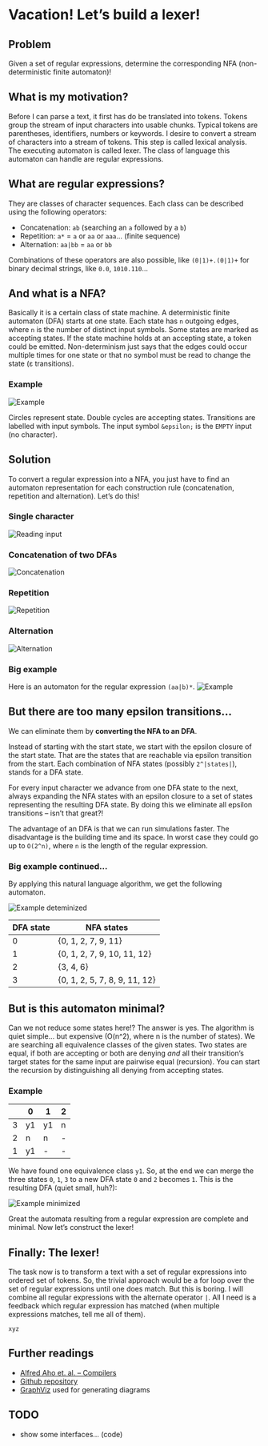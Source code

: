 # Vacation! Let’s build a lexer!

## Problem

Given a set of regular expressions, determine the corresponding NFA (non-deterministic finite automaton)!

## What is my motivation?
Before I can parse a text, it first has do be translated into tokens. Tokens group the stream of input characters into usable chunks. Typical tokens are parentheses, identifiers, numbers or keywords. I desire to convert a stream of characters into a stream of tokens. This step is called lexical analysis. The executing automaton is called lexer. The class of language this automaton can handle are regular expressions.

## What are regular expressions?
They are classes of character sequences. Each class can be described using the following operators:

* Concatenation: `ab` (searching an `a` followed by a `b`)
* Repetition: `a*` = `a` or `aa` or `aaa`… (finite sequence)
* Alternation: `aa|bb` = `aa` or `bb`

Combinations of these operators are also possible, like `(0|1)+.(0|1)+` for binary decimal strings, like `0.0`, `1010.110`...

## And what is a NFA?
Basically it is a certain class of state machine. A deterministic finite automaton (DFA) starts at one state. Each state has `n` outgoing edges, where `n` is the number of distinct input symbols. Some states are marked as accepting states. If the state machine holds at an accepting state, a token could be emitted. Non-determinism just says that the edges could occur multiple times for one state or that no symbol must be read to change the state (&epsilon; transitions).

### Example

![Example](1-nfa-example.gv.png)

Circles represent state. Double cycles are accepting states. Transitions are labelled with input symbols. The input symbol `&epsilon;` is the `EMPTY` input (no character).

## Solution
To convert a regular expression into a NFA, you just have to find an automaton representation for each construction rule (concatenation, repetition and alternation). Let’s do this!

### Single character

![Reading input](6-nfa-input.gv.png)

### Concatenation of two DFAs
![Concatenation](2-nfa-concatenation.gv.png)

### Repetition
![Repetition](3-nfa-repetition.gv.png)

### Alternation
![Alternation](4-nfa-alternation.gv.png)

### Big example
Here is an automaton for the regular expression `(aa|b)*`.
![Example](5-nfa-example.gv.png)

## But there are too many epsilon transitions…
We can eliminate them by **converting the NFA to an DFA**.

Instead of starting with the start state, we start with the epsilon closure of the start state. That are the states that are reachable via epsilon transition from the start. Each combination of NFA states (possibly `2^|states|`), stands for a DFA state.

For every input character we advance from one DFA state to the next, always expanding the NFA states with an epsilon closure to a set of states representing the resulting DFA state. By doing this we eliminate all epsilon transitions – isn’t that great?!

The advantage of an DFA is that we can run simulations faster. The disadvantage is the building time and its space. In worst case they could go up to `O(2^n)`, where `n` is the length of the regular expression.

### Big example continued...
By applying this natural language algorithm, we get the following automaton.

![Example deteminized](7-dfa-example-determinized.gv.png)

|DFA state| NFA states|
|---------|-----------|
|0        |{0, 1, 2, 7, 9, 11} |
|1        |{0, 1, 2, 7, 9, 10, 11, 12} |
|2        |{3, 4, 6} |
|3        |{0, 1, 2, 5, 7, 8, 9, 11, 12} |

## But is this automaton minimal?
Can we not reduce some states here!? The answer is yes.
The algorithm is quiet simple... but expensive (O(n^2), where n is the number of states). We are searching all equivalence classes of the given states. Two states are equal, if both are accepting or both are denying *and* all their transition’s target states for the same input are pairwise equal (recursion). You can start the recursion by distinguishing all denying from accepting states.

### Example
| |0|1|2|
|-|-|-|-|
|3|y1|y1|n|
|2|n|n|-|
|1|y1|-|-|

We have found one equivalence class `y1`. So, at the end we can merge the three states `0`, `1`, `3` to a new DFA state `0` and `2` becomes `1`. This is the resulting DFA (quiet small, huh?):

![Example minimized](8-dfa-example-minimized.gv.png)

Great the automata resulting from a regular expression are complete and minimal. Now let’s construct the lexer!

## Finally: The lexer!

The task now is to transform a text with a set of regular expressions into ordered set of tokens. So, the trivial approach would be a for loop over the set of regular expressions until one does match. But this is boring. I will combine all regular expressions with the alternate operator `|`. All I need is a feedback which regular expression has matched (when multiple expressions matches, tell me all of them).

```
xyz
```

## Further readings
*	[Alfred Aho et. al. – Compilers](https://www.amazon.com/Compilers-Principles-Techniques-Tools-2nd/dp/0321486811)
*	[Github repository](https://github.com/Lotes/how-to-build-a-lexer)
* [GraphViz](https://www.graphviz.org/) used for generating diagrams

## TODO
* show some interfaces... (code)
